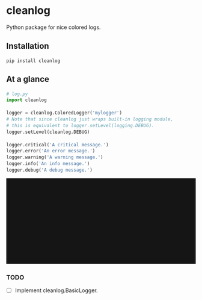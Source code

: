 # cleanlog

Python package for nice colored logs.

## Installation

```shell
pip install cleanlog
```

## At a glance

```python
# log.py
import cleanlog

logger = cleanlog.ColoredLogger('mylogger')
# Note that since cleanlog just wraps built-in logging module,
# this is equivalent to logger.setLevel(logging.DEBUG).
logger.setLevel(cleanlog.DEBUG)

logger.critical('A critical message.')
logger.error('An error message.')
logger.warning('A warning message.')
logger.info('An info message.')
logger.debug('A debug message.')
```

![log.py](img/glance.svg)

### TODO

- [ ] Implement cleanlog.BasicLogger.

